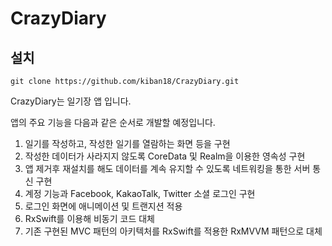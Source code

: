 # CrazyDiary

## 설치
`git clone https://github.com/kiban18/CrazyDiary.git`

CrazyDiary는 일기장 앱 입니다.

앱의 주요 기능을 다음과 같은 순서로 개발할 예정입니다.

1. 일기를 작성하고, 작성한 일기를 열람하는 화면 등을 구현
2. 작성한 데이터가 사라지지 않도록 CoreData 및 Realm을 이용한 영속성 구현
3. 앱 제거후 재설치를 해도 데이터를 계속 유지할 수 있도록 네트워킹을 통한 서버 통신 구현
4. 계정 기능과 Facebook, KakaoTalk, Twitter 소셜 로그인 구현
5. 로그인 화면에 애니메이션 및 트랜지션 적용
6. RxSwift를 이용해 비동기 코드 대체
7. 기존 구현된 MVC 패턴의 아키텍처를 RxSwift를 적용한 RxMVVM 패턴으로 대체
